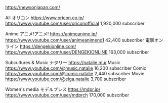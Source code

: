 https://newsonjapan.com/

All
オリコン https://www.oricon.co.jp/ https://www.youtube.com/user/oriconofficial 1,920,000 subscriber

Anime
アニメ!アニメ! https://animeanime.jp/ https://www.youtube.com/user/animeanimeno1 42,400 subscriber
電撃オンライン https://dengekionline.com/ https://www.youtube.com/user/DENGEKIONLINE 163,000 subscriber

Subcultures & Music
ナタリー https://natalie.mu/ Music https://www.youtube.com/@music.natalie 16,200 subscriber
  Comic https://www.youtube.com/@comic.natalie 2,440 subscriber
  Movie https://www.youtube.com/@eiga.natalie 3,700 subscriber

Women's media
モデルプレス https://mdpr.jp/ https://www.youtube.com/user/mdprch 170,000 subscriber